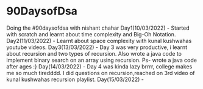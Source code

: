 # 90DaysofDsa
Doing the #90daysofdsa with nishant chahar
Day1(10/03/2022) - Started with scratch and learnt about time complexity and Big-Oh Notation.
Day2(11/03/2022) - Learnt about space complexity with kunal kushwahas youtube videos.
Day3(13/03/2022) - Day 3 was very productive, i learnt about recursion and two types of recursion. Also wrote a java code to implement binary search on an array using recursion. Ps- wrote a java code after ages :}
Day(14/03/2022) - Day 4 was kinda lazy brrrr, college makes me so much tiredddd. I did questions on recursion,reached on 3rd video of kunal kushwahas recursion playlist.
Day(15/03/2022) - 
